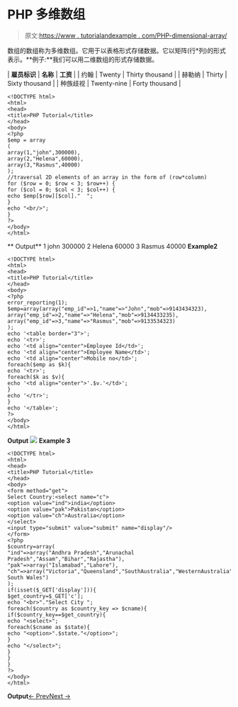# PHP 多维数组

> 原文:[https://www . tutorialandexample . com/PHP-dimensional-array/](https://www.tutorialandexample.com/php-multidimensional-array/)

数组的数组称为多维数组。它用于以表格形式存储数据。它以矩阵(行*列)的形式表示。**例子:**我们可以用二维数组的形式存储数据。

| **雇员标识** | **名称** | **工资** |
| 约翰 | Twenty | Thirty thousand |
| 赫勒纳 | Thirty | Sixty thousand |
| 种族歧视 | Twenty-nine | Forty thousand |

```
<!DOCTYPE html>
<html>
<head>
<title>PHP Tutorial</title>
</head>
<body>
<?php
$emp = array
(
array(1,"john",300000),
array(2,"Helena",60000),
array(3,"Rasmus",40000)
);
//traversal 2D elements of an array in the form of (row*column)
for ($row = 0; $row < 3; $row++) {
for ($col = 0; $col < 3; $col++) {
echo $emp[$row][$col]."  ";
}
echo "<br/>";
}
?>
</body>
</html>
```

** Output** 1 john 300000 2 Helena 60000 3 Rasmus 40000 **Example2**

```
<!DOCTYPE html>
<html>
<head>
<title>PHP Tutorial</title>
</head>
<body>
<?php
error_reporting(1);
$emp=array(array("emp_id"=>1,"name"=>"John","mob"=>9143434323),
array("emp_id"=>2,"name"=>"Helena","mob"=>9134433235),
array("emp_id"=>3,"name"=>"Rasmus","mob"=>9133534323)
);
echo '<table border="3">';
echo '<tr>';
echo '<td align="center">Employee Id</td>';
echo '<td align="center">Employee Name</td>';
echo '<td align="center">Mobile no</td>';
foreach($emp as $k){
echo '<tr>';
foreach($k as $v){
echo '<td align="center">'.$v.'</td>';
}
echo '</tr>';
}
echo '</table>';
?>
</body>
</html>
```

**Output** ![](../Images/e06eea58195b27db5eb3369a79ac0784.png) **Example 3**

```
<!DOCTYPE html>
<html>
<head>
<title>PHP Tutorial</title>
</head>
<body>
<form method="get">
Select Country:<select name="c">
<option value="ind">india</option>
<option value="pak">Pakistan</option>
<option value="ch">Australia</option>
</select>
<input type="submit" value="submit" name="display"/>
</form>
<?php
$country=array(
"ind"=>array("Andhra Pradesh","Arunachal Pradesh","Assam","Bihar","Rajastha"),
"pak"=>array("Islamabad","Lahore"),
"ch"=>array("Victoria","Queensland","SouthAustralia","WesternAustralia","New South Wales")
);
if(isset($_GET['display'])){
$get_country=$_GET['c'];
echo "<br>"."Select City ";
foreach($country as $country_key => $cname){
if($country_key==$get_country){
echo "<select>";
foreach($cname as $state){
echo "<option>".$state."</option>";
}
echo "</select>";
}
}
}
?>
</body>
</html>
```

**Output**[← Prev](https://www.tutorialandexample.com/php-associative-arrays)[Next →](https://www.tutorialandexample.com/php-array-functions)